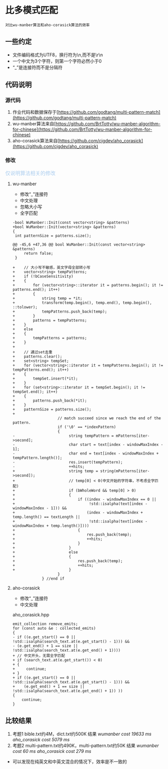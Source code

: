 <!--
 * @Author: tangmengjin
 * @Date: 2020-11-24 14:10:40
 * @LastEditTime: 2020-11-25 18:14:28
 * @LastEditors: tangmengjin
 * @Description: 
 * @FilePath: /multi-pattern-match/README.md
 * @nothing to say
-->
# 比多模式匹配
    对比wu-manber算法和aho-corasick算法的效率

## 一些约定
* 文件编码格式为UTF8，换行符为\n,而不是\r\n
* 一个中文为3个字符，则第一个字符必然小于0
* “_”是连接符而不是分隔符

## 代码说明
### 源代码
1. 作业代码和数据保存于[https://github.com/godtang/multi-pattern-match](https://github.com/godtang/multi-pattern-match)
2. wu-manber算法来自[https://github.com/BrtTotty/wu-manber-algorithm-for-chinese](https://github.com/BrtTotty/wu-manber-algorithm-for-chinese)
3. aho-corasick算法来自[https://github.com/cjgdev/aho_corasick](https://github.com/cjgdev/aho_corasick)
### 修改
<font color=abcdef size=3>仅说明算法相关的修改</font>
1. wu-manber
    * 修改“_”连接符
    * 中文处理
    * 忽略大小写
    * 全字匹配

    ```
    -bool WuManber::Init(const vector<string> &patterns)
    +bool WuManber::Init(vector<string> &patterns)
    {
     int patternSize = patterns.size();
 
    @@ -45,6 +47,36 @@ bool WuManber::Init(const vector<string> &patterns)
         return false;
     }
 
    +    // 大小写不敏感，英文字母全部转小写
    +    vector<string> tempPatterns;
    +    if (!bCaseSensitivity)
    +    {
    +        for (vector<string>::iterator it = patterns.begin(); it != patterns.end(); it++)
    +        {
    +            string temp = *it;
    +            transform(temp.begin(), temp.end(), temp.begin(), ::tolower);
    +            tempPatterns.push_back(temp);
    +        }
    +        patterns = tempPatterns;
    +    }
    +    else
    +    {
    +        tempPatterns = patterns;
    +    }
    +
    +    // 通过set去重
    +    patterns.clear();
    +    set<string> tempSet;
    +    for (vector<string>::iterator it = tempPatterns.begin(); it != tempPatterns.end(); it++)
    +    {
    +        tempSet.insert(*it);
    +    }
    +    for (set<string>::iterator it = tempSet.begin(); it != tempSet.end(); it++)
    +    {
    +        patterns.push_back(*it);
    +    }
    +    patternSize = patterns.size();
    +
                        // match succeed since we reach the end of the pattern.
                        if ('\0' == *indexPattern)
                        {
    -                        string tempPattern = mPatterns[iter->second];
    -                        char start = text[index - windowMaxIndex - 1];
    -                        char end = text[index - windowMaxIndex + tempPattern.length()];
    -                        res.insert(tempPattern);
    -                        ++hits;
    +                        string temp = string(mPatterns[iter->second]);
    +                        // temp[0] < 0(中文开始的字符串，不考虑全字匹配)
    +                        if (bWholeWord && temp[0] > 0)
    +                        {
    +                            if ((index - windowMaxIndex == 0 ||
    +                                 !std::isalpha(text[index - windowMaxIndex - 1])) &&
    +                                (index - windowMaxIndex + temp.length() == textLength ||
    +                                 !std::isalpha(text[index - windowMaxIndex + temp.length()])))
    +                            {
    +                                res.push_back(temp);
    +                                ++hits;
    +                            }
    +                        }
    +                        else
    +                        {
    +                            res.push_back(temp);
    +                            ++hits;
    +                        }
                        }
                 } //end if
    ```
2. aho-corasick
    * 修改“_”连接符
    * 中文处理

    aho_corasick.hpp
    ```
    emit_collection remove_emits;
    for (const auto &e : collected_emits)
    {
    - if ((e.get_start() == 0 || !std::isalpha(search_text.at(e.get_start() - 1))) &&
    - (e.get_end() + 1 == size || !std::isalpha(search_text.at(e.get_end() + 1))))
    + // 中文开头，无需全字匹配
    + if (search_text.at(e.get_start()) < 0)
    + {
    +     continue;
    + }
    + if ((e.get_start() == 0 || !std::isalpha(search_text.at(e.get_start() - 1))) &&
    +    (e.get_end() + 1 == size || !std::isalpha(search_text.at(e.get_end() + 1)) ))
    {
        continue;
    }
    ```
## 比较结果
1. 考题1
    bible.txt约4M，dict.txt约500K
    结果
    *wumanber cost 19633 ms
    aho_corasick cost 5079 ms*
2. 考题2
    multi-pattern.txt约490K，multi-pattern.txt约50K
    结果
    *wumanber cost 60 ms
    aho_corasick cost 279 ms*
* 可以发现在纯英文和中英文混合的情况下，效率是不一致的



